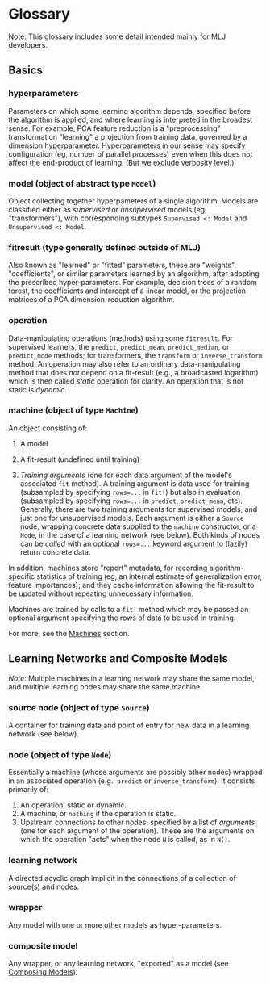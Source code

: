 # Glossary

Note: This glossary includes some detail intended mainly for MLJ developers.

## Basics

### hyperparameters

Parameters on which some learning algorithm depends, specified before
the algorithm is applied, and where learning is interpreted in the
broadest sense. For example, PCA feature reduction is a
"preprocessing" transformation "learning" a projection from training
data, governed by a dimension hyperparameter. Hyperparameters in our
sense may specify configuration (eg, number of parallel processes)
even when this does not affect the end-product of learning. (But we
exclude verbosity level.)

### model (object of abstract type `Model`)

Object collecting together hyperpameters of a single algorithm.  Models
are classified either as *supervised* or *unsupervised* models (eg,
"transformers"), with corresponding subtypes `Supervised <: Model` and
`Unsupervised <: Model`.


### fitresult (type generally defined outside of MLJ)

Also known as "learned" or "fitted" parameters, these are "weights",
"coefficients", or similar parameters learned by an algorithm, after
adopting the prescribed hyper-parameters. For example, decision trees
of a random forest, the coefficients and intercept of a linear model,
or the projection matrices of a PCA dimension-reduction algorithm.


### operation

Data-manipulating operations (methods) using some
`fitresult`. For supervised learners, the `predict`, `predict_mean`,
`predict_median`, or `predict_mode` methods; for transformers, the
`transform` or `inverse_transform` method. An operation may also
refer to an ordinary data-manipulating method that does *not* depend
on a fit-result (e.g., a broadcasted logarithm) which is then called
*static* operation for clarity. An operation that is not static is
*dynamic*.

### machine (object of type `Machine`)

An object consisting of:

1. A model

2. A fit-result (undefined until training)

3. *Training arguments* (one for each data argument of the model's
   associated `fit` method). A training argument is data used for
   training (subsampled by specifying `rows=...` in `fit!`) but also in
   evaluation (subsampled by specifying `rows=...` in `predict`,
   `predict_mean`, etc). Generally, there are two training arguments for
   supervised models, and just one for unsupervised models. Each argument
   is either a `Source` node, wrapping concrete data supplied to the
   `machine` constructor, or a `Node`, in the case of a learning network
   (see below). Both kinds of nodes can be *called* with an optional
   `rows=...` keyword argument to (lazily) return concrete data.

In addition, machines store "report" metadata, for recording
algorithm-specific statistics of training (eg, an internal estimate of
generalization error, feature importances); and they cache information
allowing the fit-result to be updated without repeating unnecessary
information.

Machines are trained by calls to a `fit!` method which may be
passed an optional argument specifying the rows of data to be used in
training.

For more, see the [Machines](@ref) section.


## Learning Networks and Composite Models

*Note:* Multiple machines in a learning network may share the same
model, and multiple learning nodes may share the same machine.

### source node (object of type `Source`)

A container for training data and point of entry for new data in a
learning network (see below).


###  node (object of type `Node`)

Essentially a machine (whose arguments are possibly other nodes)
wrapped in an associated operation (e.g., `predict` or
`inverse_transform`). It consists primarily of:

1. An operation, static or dynamic.
2. A machine, or `nothing` if the operation is static.
3. Upstream connections to other nodes, specified by a list of
   *arguments* (one for each argument of the operation). These are the
   arguments on which the operation "acts" when the node `N` is
   called, as in `N()`.



### learning network

A directed acyclic graph implicit in the connections of a collection
of source(s) and nodes. 


### wrapper

Any model with one or more other models as hyper-parameters.


### composite model

Any wrapper, or any learning network, "exported" as a model (see
[Composing Models](composing_models.md)).
